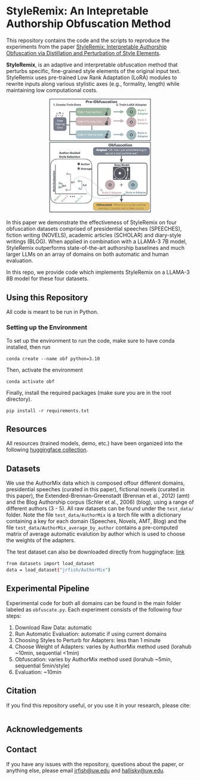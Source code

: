 # StyleRemix: An Intepretable Authorship Obfuscation Method
This repository contains the code and the scripts to reproduce the experiments from the paper
[StyleRemix: Interpretable Authorship Obfuscation via Distillation and Perturbation of Style Elements](). 

**StyleRemix**, is an adaptive and interpretable obfuscation method that perturbs specific, fine-grained style elements of the original input text. StyleRemix uses pre-trained Low Rank Adaptation (LoRA) modules to rewrite inputs along various stylistic axes (e.g., formality, length) while maintaining low computational costs. 

<p align="center">
<img src="styleremix_overview.jpg" width="275">
</p>

In this paper we demonstrate the effectiveness of StyleRemix on four obfuscation datasets comprised of presidential speeches (SPEECHES), fiction writing (NOVELS), academic articles (SCHOLAR) and diary-style writings (BLOG). When applied in combination with a LLAMA-3 7B model, StyleRemix outperforms state-of-the-art authorship baselines and much larger LLMs on an array of domains on both automatic and human evaluation.

In this repo, we provide code which implements StyleRemix on a LLAMA-3 8B model for these four datasets.

## Using this Repository
All code is meant to be run in Python.


### Setting up the Environment
To set up the environment to run the code, make sure to have conda installed, then run

    conda create --name obf python=3.10

Then, activate the environment

    conda activate obf

Finally, install the required packages (make sure you are in the root directory).

    pip install -r requirements.txt

## Resources

All resources (trained models, demo, etc.) have been organized into the following [huggingface collection](https://huggingface.co/datasets/hallisky/AuthorMix). 
    
## Datasets
We use the AuthorMix data which is composed offour different domains, presidential speeches (curated in this paper), fictional novels (curated in this paper), the Extended-Brennan-Greenstadt (Brennan et al., 2012) (amt) and the  Blog Authorship corpus (Schler et al., 2006) (blog), using a range of different authors (3 - 5). All raw datasets can be found under the  `test_data/` folder. Note the file `test_data/AuthorMix` is a torch file with a dictionary containing a key for each domain (Speeches, Novels, AMT, Blog) and the file `test_data/AuthorMix_average_by_author` contains a pre-computed matrix of average automatic evalution by author which is used to choose the weights of the adapters. 

The test dataset can also be downloaded directly from huggingface: [link]([https://huggingface.co/datasets/jrfish/AuthorMix](https://huggingface.co/datasets/hallisky/AuthorMix))

```bash
from datasets import load_dataset
data = load_dataset("jrfish/AuthorMix")
```


## Experimental Pipeline
Experimental code for both all domains can be found in the main folder labeled as `obfuscate.py`. Each experiment consists of the following four steps:

1. Download Raw Data:  automatic
2. Run Automatic Evaluation: automatic if using current domains
3. Choosing Styles to Perturb for Adapters: less than 1 minute
4. Choose Weight of Adapters: varies by AuthorMix method used (lorahub ~10min, sequential <1min)
5. Obfuscation: varies by AuthorMix method used (lorahub ~5min, sequential 5min/style)
6. Evaluation: ~10min


## Citation
If you find this repository useful, or you use it in your research, please cite:
```

```
    
## Acknowledgements

## Contact

If you have any issues with the repository, questions about the paper, or anything else, please email jrfish@uw.edu and hallisky@uw.edu.

